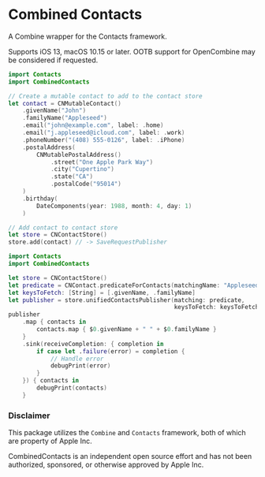 # Combined Contacts

A Combine wrapper for the Contacts framework. 

Supports iOS 13, macOS 10.15 or later. OOTB support for OpenCombine may be considered if requested.

```swift
import Contacts
import CombinedContacts

// Create a mutable contact to add to the contact store
let contact = CNMutableContact()
    .givenName("John")
    .familyName("Appleseed")
    .email("john@example.com", label: .home)
    .email("j.appleseed@icloud.com", label: .work)
    .phoneNumber("(408) 555-0126", label: .iPhone)
    .postalAddress(
        CNMutablePostalAddress()
            .street("One Apple Park Way")
            .city("Cupertino")
            .state("CA")
            .postalCode("95014")
    )
    .birthday(
        DateComponents(year: 1988, month: 4, day: 1)
    )

// Add contact to contact store
let store = CNContactStore()
store.add(contact) // -> SaveRequestPublisher
```

```swift
import Contacts
import CombinedContacts

let store = CNContactStore()
let predicate = CNContact.predicateForContacts(matchingName: "Appleseed")
let keysToFetch: [String] = [.givenName, .familyName]
let publisher = store.unifiedContactsPublisher(matching: predicate,
                                               keysToFetch: keysToFetch)
publisher
    .map { contacts in
        contacts.map { $0.givenName + " " + $0.familyName }
    }
    .sink(receiveCompletion: { completion in
        if case let .failure(error) = completion {
            // Handle error
            debugPrint(error)
        }
    }) { contacts in
        debugPrint(contacts)
    }
```

### Disclaimer

This package utilizes the `Combine` and `Contacts` framework, both of which are property of Apple Inc.

CombinedContacts is an independent open source effort and has not been authorized, sponsored, or otherwise approved by Apple Inc.
